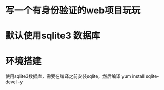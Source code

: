 # 写一个有身份验证的web项目玩玩
# 默认使用sqlite3 数据库

# 环境搭建
使用sqlite3数据库，需要在编译之前安装sqlite，然后编译
yum install sqlite-devel -y

